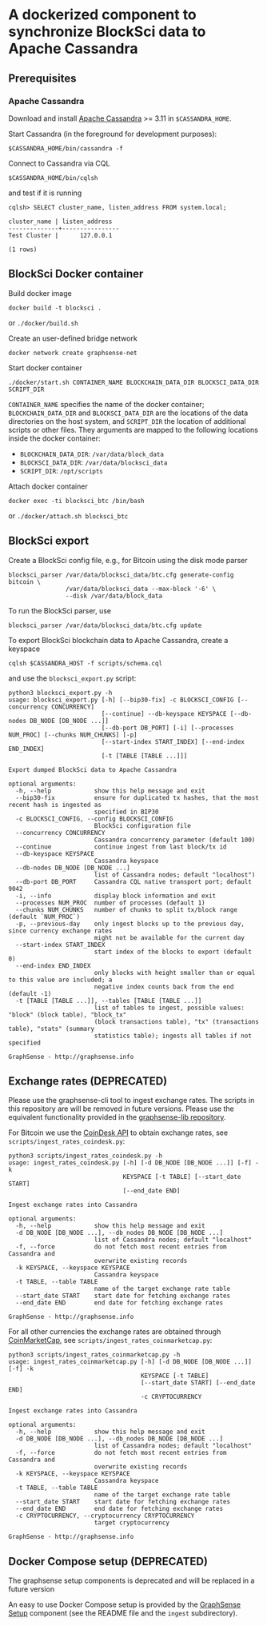 # A dockerized component to synchronize BlockSci data to Apache Cassandra

## Prerequisites

### Apache Cassandra

Download and install [Apache Cassandra][apache-cassandra] >= 3.11
in `$CASSANDRA_HOME`.

Start Cassandra (in the foreground for development purposes):

    $CASSANDRA_HOME/bin/cassandra -f

Connect to Cassandra via CQL

    $CASSANDRA_HOME/bin/cqlsh

and test if it is running

    cqlsh> SELECT cluster_name, listen_address FROM system.local;

    cluster_name | listen_address
    --------------+----------------
    Test Cluster |      127.0.0.1

    (1 rows)

## BlockSci Docker container

Build docker image

```
docker build -t blocksci .
```

or `./docker/build.sh`

Create an user-defined bridge network

```
docker network create graphsense-net
```

Start docker container

```
./docker/start.sh CONTAINER_NAME BLOCKCHAIN_DATA_DIR BLOCKSCI_DATA_DIR SCRIPT_DIR
```

`CONTAINER_NAME` specifies the name of the docker container;
`BLOCKCHAIN_DATA_DIR` and `BLOCKSCI_DATA_DIR` are the locations of the
data directories on the host system, and `SCRIPT_DIR` the location of
additional scripts or other files. They arguments are mapped to the following
locations inside the docker container:

- `BLOCKCHAIN_DATA_DIR`: `/var/data/block_data`
- `BLOCKSCI_DATA_DIR`: `/var/data/blocksci_data`
- `SCRIPT_DIR`: `/opt/scripts`

Attach docker container

```
docker exec -ti blocksci_btc /bin/bash
```

or `./docker/attach.sh blocksci_btc`

## BlockSci export

Create a BlockSci config file, e.g., for Bitcoin using the disk mode parser

```
blocksci_parser /var/data/blocksci_data/btc.cfg generate-config bitcoin \
                /var/data/blocksci_data --max-block '-6' \
                --disk /var/data/block_data
```

To run the BlockSci parser, use

```
blocksci_parser /var/data/blocksci_data/btc.cfg update
```

To export BlockSci blockchain data to Apache Cassandra, create a keyspace

```
cqlsh $CASSANDRA_HOST -f scripts/schema.cql
```

and use the `blocksci_export.py` script:

```
python3 blocksci_export.py -h
usage: blocksci_export.py [-h] [--bip30-fix] -c BLOCKSCI_CONFIG [--concurrency CONCURRENCY]
                          [--continue] --db-keyspace KEYSPACE [--db-nodes DB_NODE [DB_NODE ...]]
                          [--db-port DB_PORT] [-i] [--processes NUM_PROC] [--chunks NUM_CHUNKS] [-p]
                          [--start-index START_INDEX] [--end-index END_INDEX]
                          [-t [TABLE [TABLE ...]]]

Export dumped BlockSci data to Apache Cassandra

optional arguments:
  -h, --help            show this help message and exit
  --bip30-fix           ensure for duplicated tx hashes, that the most recent hash is ingested as
                        specified in BIP30
  -c BLOCKSCI_CONFIG, --config BLOCKSCI_CONFIG
                        BlockSci configuration file
  --concurrency CONCURRENCY
                        Cassandra concurrency parameter (default 100)
  --continue            continue ingest from last block/tx id
  --db-keyspace KEYSPACE
                        Cassandra keyspace
  --db-nodes DB_NODE [DB_NODE ...]
                        list of Cassandra nodes; default "localhost")
  --db-port DB_PORT     Cassandra CQL native transport port; default 9042
  -i, --info            display block information and exit
  --processes NUM_PROC  number of processes (default 1)
  --chunks NUM_CHUNKS   number of chunks to split tx/block range (default `NUM_PROC`)
  -p, --previous-day    only ingest blocks up to the previous day, since currency exchange rates
                        might not be available for the current day
  --start-index START_INDEX
                        start index of the blocks to export (default 0)
  --end-index END_INDEX
                        only blocks with height smaller than or equal to this value are included; a
                        negative index counts back from the end (default -1)
  -t [TABLE [TABLE ...]], --tables [TABLE [TABLE ...]]
                        list of tables to ingest, possible values: "block" (block table), "block_tx"
                        (block transactions table), "tx" (transactions table), "stats" (summary
                        statistics table); ingests all tables if not specified

GraphSense - http://graphsense.info
```

## Exchange rates (DEPRECATED)

Please use the graphsense-cli tool to ingest exchange rates. The scripts in this repository are will be removed in future versions. Please use the equivalent functionality provided in the [graphsense-lib repository][graphsense-cli].

For Bitcoin we use the [CoinDesk API][coindesk] to obtain exchange rates, see
`scripts/ingest_rates_coindesk.py`:

```
python3 scripts/ingest_rates_coindesk.py -h
usage: ingest_rates_coindesk.py [-h] [-d DB_NODE [DB_NODE ...]] [-f] -k
                                KEYSPACE [-t TABLE] [--start_date START]
                                [--end_date END]

Ingest exchange rates into Cassandra

optional arguments:
  -h, --help            show this help message and exit
  -d DB_NODE [DB_NODE ...], --db_nodes DB_NODE [DB_NODE ...]
                        list of Cassandra nodes; default "localhost"
  -f, --force           do not fetch most recent entries from Cassandra and
                        overwrite existing records
  -k KEYSPACE, --keyspace KEYSPACE
                        Cassandra keyspace
  -t TABLE, --table TABLE
                        name of the target exchange rate table
  --start_date START    start date for fetching exchange rates
  --end_date END        end date for fetching exchange rates

GraphSense - http://graphsense.info
```

For all other currencies the exchange rates are obtained through
[CoinMarketCap][coinmarketcap], see `scripts/ingest_rates_coinmarketcap.py`:

```
python3 scripts/ingest_rates_coinmarketcap.py -h
usage: ingest_rates_coinmarketcap.py [-h] [-d DB_NODE [DB_NODE ...]] [-f] -k
                                     KEYSPACE [-t TABLE]
                                     [--start_date START] [--end_date END]
                                     -c CRYPTOCURRENCY

Ingest exchange rates into Cassandra

optional arguments:
  -h, --help            show this help message and exit
  -d DB_NODE [DB_NODE ...], --db_nodes DB_NODE [DB_NODE ...]
                        list of Cassandra nodes; default "localhost"
  -f, --force           do not fetch most recent entries from Cassandra and
                        overwrite existing records
  -k KEYSPACE, --keyspace KEYSPACE
                        Cassandra keyspace
  -t TABLE, --table TABLE
                        name of the target exchange rate table
  --start_date START    start date for fetching exchange rates
  --end_date END        end date for fetching exchange rates
  -c CRYPTOCURRENCY, --cryptocurrency CRYPTOCURRENCY
                        target cryptocurrency

GraphSense - http://graphsense.info
```

## Docker Compose setup (DEPRECATED)

The graphsense setup components is deprecated and will be replaced in a future version

An easy to use Docker Compose setup is provided by the
[GraphSense Setup][graphsense-setup] component (see the README file and
the `ingest` subdirectory).


[apache-cassandra]: http://cassandra.apache.org/download
[graphsense-setup]: https://github.com/graphsense/graphsense-setup
[coindesk]: https://www.coindesk.com/api
[coinmarketcap]: https://coinmarketcap.com
[graphsense-cli]: https://github.com/graphsense/graphsense-lib#exchange-rates
